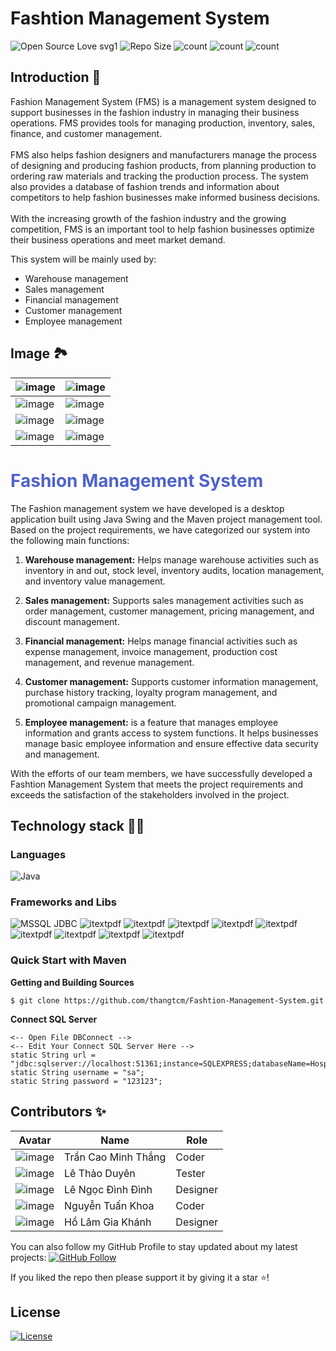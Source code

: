 # Fashtion Management System

![Open Source Love svg1](https://badges.frapsoft.com/os/v1/open-source.svg?v=103)
![Repo Size](https://img.shields.io/github/repo-size/thangtcm/Fashtion-Management-System) 
![count](https://img.shields.io/github/languages/count/thangtcm/Fashtion-Management-System) 
![count](https://img.shields.io/github/forks/thangtcm/Fashtion-Management-System) 
![count](https://img.shields.io/github/watchers/thangtcm/Fashtion-Management-System) 

## Introduction 🎉
Fashion Management System (FMS) is a management system designed to support businesses in the fashion industry in managing their business operations. FMS provides tools for managing production, inventory, sales, finance, and customer management.
<br><br>
FMS also helps fashion designers and manufacturers manage the process of designing and producing fashion products, from planning production to ordering raw materials and tracking the production process. The system also provides a database of fashion trends and information about competitors to help fashion businesses make informed business decisions.
<br><br>
With the increasing growth of the fashion industry and the growing competition, FMS is an important tool to help fashion businesses optimize their business operations and meet market demand.
<p>This system will be mainly used by:</p>
<ul><li>Warehouse management</li><li>Sales management</li><li>Financial management</li><li>Customer management</li><li>Employee management</li></ul>

<p align="middle">

## Image 🏞️

|![image](https://user-images.githubusercontent.com/23113822/233398876-59005bbc-e9fc-4154-9d4d-02c9d69ee941.png)|![image](https://user-images.githubusercontent.com/23113822/233398922-3a0ff56a-731c-437d-8ea5-55eb2c7aafd9.png)|
|-----------------------|----------------------|
|![image](https://user-images.githubusercontent.com/23113822/233398995-5651750e-2483-4965-aae8-9ea60cdffaf3.png)|![image](https://user-images.githubusercontent.com/23113822/233399079-0c9d0969-948b-401d-96fe-7d687795bf7e.png)|
|![image](https://user-images.githubusercontent.com/23113822/233399169-ad760a28-c919-4437-b8d5-132b0ac6a913.png)|![image](https://user-images.githubusercontent.com/23113822/233399245-49a2dc91-4029-4a31-8216-259171aa8e6d.png)|
|![image](https://user-images.githubusercontent.com/23113822/233399536-239c049a-d524-4d4a-9365-6f8ed13c04de.png)|![image](https://user-images.githubusercontent.com/23113822/233399572-7256da96-2e22-4543-9c39-3e505730f80f.png)




</p>

<h1><span style ="color:#4F62CB">Fashion Management System </span></h1>

<p>The Fashion management system we have developed is a desktop application built using Java Swing and the Maven project management tool. Based on the project requirements, we have categorized our system into the following main functions:

<ol>
<li>
<p><strong>Warehouse management:</strong> Helps manage warehouse activities such as inventory in and out, stock level, inventory audits, location management, and inventory value management.</p>
</li>
<li>
<p><strong>Sales management:</strong> Supports sales management activities such as order management, customer management, pricing management, and discount management.</p>
</li>
<li>
<p><strong>Financial management:</strong> Helps manage financial activities such as expense management, invoice management, production cost management, and revenue management.</p>
</li>
<li>
<p><strong>Customer management:</strong> Supports customer information management, purchase history tracking, loyalty program management, and promotional campaign management.</p>
</li>
<li>
<p><strong>Employee management:</strong> is a feature that manages employee information and grants access to system functions. It helps businesses manage basic employee information and ensure effective data security and management.</p>
</li>
</ol>

<p>With the efforts of our team members, we have successfully developed a Fashtion Management System that meets the project requirements and exceeds the satisfaction of the stakeholders involved in the project.</p>


## Technology stack 💎💎

### Languages 
![Java](https://img.shields.io/badge/Language-Java-red) 

### Frameworks and Libs
![MSSQL JDBC](https://img.shields.io/badge/Library-MSSQL_JDBC-blue) 
![itextpdf](https://img.shields.io/badge/Library-TIMINGFRAMEWORK-blue) 
![itextpdf](https://img.shields.io/badge/Library-JNA_PLATFORM-blue) 
![itextpdf](https://img.shields.io/badge/Library-JNA-blue) 
![itextpdf](https://img.shields.io/badge/Library-MIGLAYOUT-blue) 
![itextpdf](https://img.shields.io/badge/Library-SWINGX_ALL-blue) 
![itextpdf](https://img.shields.io/badge/Library-SWINGX-blue) 
![itextpdf](https://img.shields.io/badge/Library-JICONFONT_SWING-blue) 
![itextpdf](https://img.shields.io/badge/Library-JICONFONT_GOOGLE_MATERIAL_DESIGN_ICONS-blue) 
![itextpdf](https://img.shields.io/badge/Library-JCALENDAR-blue) 

### Quick Start with Maven

**Getting and Building Sources**

~~~~
$ git clone https://github.com/thangtcm/Fashtion-Management-System.git
~~~~

**Connect SQL Server**

~~~~
<-- Open File DBConnect -->
<-- Edit Your Connect SQL Server Here -->
static String url = "jdbc:sqlserver://localhost:51361;instance=SQLEXPRESS;databaseName=Hospital;encrypt=true;trustServerCertificate=true";
static String username = "sa";
static String password = "123123";
~~~~


## Contributors ✨

| Avatar                | Name                 | Role      |
|-----------------------|----------------------|-----------|
|![image](https://user-images.githubusercontent.com/23113822/232242056-87a937ef-0aa0-4877-aa01-671cebf14cda.png "Trần Cao Minh Thắng [Coder]")|Trần Cao Minh Thắng |Coder|
|![image](https://user-images.githubusercontent.com/23113822/232239661-77942db6-5d2e-4a3f-b738-61d3a1df2ba7.png "Lê Thảo Duyên [Tester]") |Lê Thảo Duyên|Tester|
|![image](https://user-images.githubusercontent.com/23113822/232239760-a85d70ed-0d89-4cdc-806c-562680862e32.png "Lê Ngọc Đình Đình [Designer]")|Lê Ngọc Đình Đình|Designer|
|![image](https://user-images.githubusercontent.com/23113822/232239798-30d4ea17-094c-48f0-a636-4e2a32a18992.png "Nguyễn Tuấn Khoa  [Coder]")|Nguyễn Tuấn Khoa|Coder|
|![image](https://user-images.githubusercontent.com/23113822/232242030-9bf7f13a-d3b3-4f67-bcbf-a95910cf0d18.png "Hồ Lâm Gia Khánh  [Designer]")|Hồ Lâm Gia Khánh  |Designer|

You can also follow my GitHub Profile to stay updated about my latest projects: [![GitHub Follow](https://img.shields.io/badge/Connect-IronCoder-blue.svg?logo=Github&longCache=true&style=social&label=Follow)](https://github.com/thangtcm)

If you liked the repo then please support it by giving it a star ⭐!

## License
[![License](https://img.shields.io/badge/License-Apache%202.0-red.svg)](https://opensource.org/licenses/Apache)

